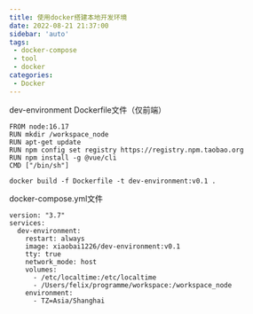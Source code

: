 ```yaml
---
title: 使用docker搭建本地开发环境
date: 2022-08-21 21:37:00
sidebar: 'auto'
tags:
 - docker-compose
 - tool
 - docker
categories:
 - Docker
---
```


dev-environment
Dockerfile文件（仅前端）
``` docker
FROM node:16.17
RUN mkdir /workspace_node
RUN apt-get update
RUN npm config set registry https://registry.npm.taobao.org
RUN npm install -g @vue/cli
CMD ["/bin/sh"]
```

``` docker
docker build -f Dockerfile -t dev-environment:v0.1 .
```

docker-compose.yml文件
``` docker
version: "3.7"
services:
  dev-environment:
    restart: always
    image: xiaobai1226/dev-environment:v0.1
    tty: true
    network_mode: host
    volumes:
      - /etc/localtime:/etc/localtime
      - /Users/felix/programme/workspace:/workspace_node
    environment:
      - TZ=Asia/Shanghai
```